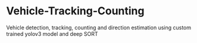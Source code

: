 # Vehicle-Tracking-Counting

Vehicle detection, tracking, counting and direction estimation using custom trained yolov3 model and deep SORT

